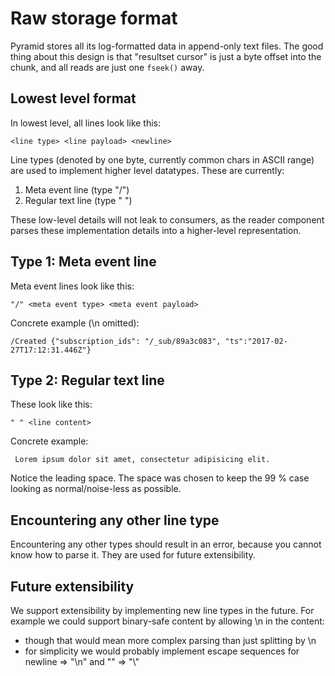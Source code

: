 Raw storage format
==================

Pyramid stores all its log-formatted data in append-only text files. The good thing
about this design is that "resultset cursor" is just a byte offset into the chunk,
and all reads are just one `fseek()` away.


Lowest level format
-------------------

In lowest level, all lines look like this:

```
<line type> <line payload> <newline>
```

Line types (denoted by one byte, currently common chars in ASCII range) are used
to implement higher level datatypes. These are currently:

1. Meta event line (type "/")
2. Regular text line (type " ")

These low-level details will not leak to consumers, as the reader component parses
these implementation details into a higher-level representation.


Type 1: Meta event line
-----------------------

Meta event lines look like this:

```
"/" <meta event type> <meta event payload>
```

Concrete example (\n omitted):

```
/Created {"subscription_ids": "/_sub/89a3c083", "ts":"2017-02-27T17:12:31.446Z"}
```


Type 2: Regular text line
-------------------------

These look like this:

```
" " <line content>
```

Concrete example:

```
 Lorem ipsum dolor sit amet, consectetur adipisicing elit.
```

Notice the leading space. The space was chosen to keep the 99 % case looking
as normal/noise-less as possible.


Encountering any other line type
--------------------------------

Encountering any other types should result in an error, because you cannot know
how to parse it. They are used for future extensibility.


Future extensibility
--------------------

We support extensibility by implementing new line types in the future. For example
we could support binary-safe content by allowing \n in the content:

- though that would mean more complex parsing than just splitting by \n
- for simplicity we would probably implement escape sequences for
  newline => "\n" and "\" => "\\"
